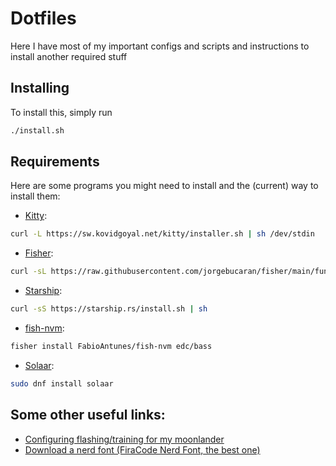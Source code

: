 # Dotfiles

Here I have most of my important configs and scripts and instructions to install another required stuff

## Installing

To install this, simply run
```bash
./install.sh
```

## Requirements

Here are some programs you might need to install and the (current) way to install them:

- [Kitty](https://sw.kovidgoyal.net/kitty/binary/):
```bash
curl -L https://sw.kovidgoyal.net/kitty/installer.sh | sh /dev/stdin
```

- [Fisher](https://github.com/jorgebucaran/fisher):
```bash
curl -sL https://raw.githubusercontent.com/jorgebucaran/fisher/main/functions/fisher.fish | source && fisher install jorgebucaran/fisher
```

- [Starship](https://starship.rs/guide/#%F0%9F%9A%80-installation):
```bash
curl -sS https://starship.rs/install.sh | sh
```

- [fish-nvm](https://github.com/FabioAntunes/fish-nvm):
```bash
fisher install FabioAntunes/fish-nvm edc/bass
```

- [Solaar](https://pwr-solaar.github.io/Solaar/installation):
```bash
sudo dnf install solaar
```

## Some other useful links:

- [Configuring flashing/training for my moonlander](https://github.com/zsa/wally/wiki/Linux-install)
- [Download a nerd font (FiraCode Nerd Font, the best one)](https://www.nerdfonts.com/font-downloads)


